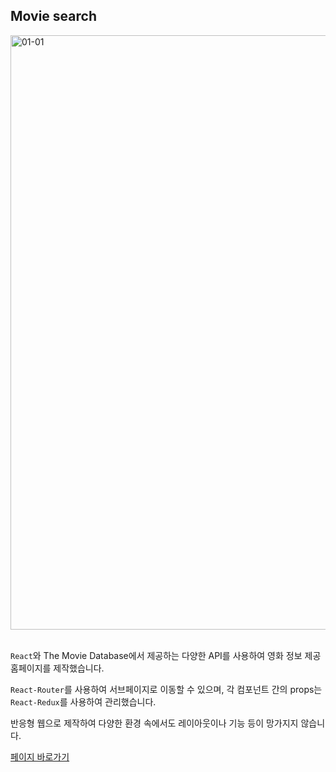 ## Movie search

<img width="951" alt="01-01" src="https://github.com/YeomCE/PORTFOLIO/assets/121536742/4870efae-a0a7-4923-a442-eb61a1204337">
<br/>
<br/>

`React`와 The Movie Database에서 제공하는 다양한 API를 사용하여 영화 정보 제공 홈페이지를 제작했습니다.


`React-Router`를 사용하여 서브페이지로 이동할 수 있으며, 각 컴포넌트 간의 props는 `React-Redux`를 사용하여 관리했습니다.


반응형 웹으로 제작하여 다양한 환경 속에서도 레이아웃이나 기능 등이 망가지지 않습니다.


<a href='https://yce-movie-search.netlify.app'>페이지 바로가기</a>
